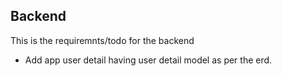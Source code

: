 ## Backend
This is the requiremnts/todo for the backend

- Add app user detail having user detail model as per the erd.